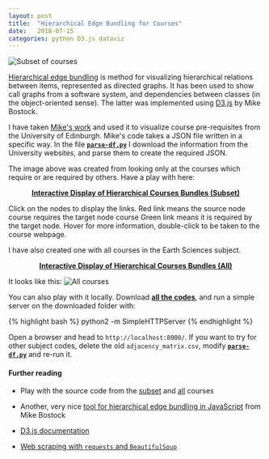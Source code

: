 ```yaml
---
layout: post
title:  "Hierarchical Edge Bundling for Courses"
date:   2018-07-15
categories: python D3.js dataviz
---
```


![Subset of courses](https://s3.eu-west-2.amazonaws.com/cdacosta-londonbucket/github/easc_courses.png)

[Hierarchical edge bundling](https://dx.doi.org/10.1109/TVCG.2006.147) is method for visualizing hierarchical relations between items, represented as directed graphs.
It has been used to show call graphs from a software system, and dependencies between classes (in the object-oriented sense).
The latter was implemented using [D3.js](https://d3js.org/) by Mike Bostock.

I have taken [Mike's work](https://bl.ocks.org/mbostock/1044242) and used it to visualize course pre-requisites from the University of Edinburgh.
Mike's code takes a JSON file written in a specific way.
In the file **[`parse-df.py`](https://github.com/cako/blog/blob/master/codes/2018-07-15-hierarchical-courses/parse-drps.py)** I download the information from the University websites, and parse them to create the required JSON.

The image above was created from looking only at the courses which require or are required by others.
Have a play with here:

<center>
<b><a href="http://bl.ocks.org/cako/raw/f551c5c9f86d30d2efde0a16edcc2c43/">Interactive Display of Hierarchical Courses Bundles (Subset)</a></b>
</center>

Click on the nodes to display the links.
Red link means the source node course requires the target node course
Green link means it is required by the target node.
Hover for more information, double-click to be taken to the course webpage.

I have also created one with all courses in the Earth Sciences subject.
<center>
<b><a href="http://bl.ocks.org/cako/raw/2ddb8042296d8fbc24dc7ccf1afc4ede/">Interactive Display of Hierarchical Courses Bundles (All)</a></b>
</center>

It looks like this:
![All courses](https://s3.eu-west-2.amazonaws.com/cdacosta-londonbucket/github/easc_all_courses.gif)

You can also play with it locally.
Download **[all the codes](https://github.com/cako/blog/blob/master/codes/2018-07-15-hierarchical-courses/)**, and run a simple server on the downloaded folder with:

{% highlight bash %}
python2 -m SimpleHTTPServer
{% endhighlight %}

Open a browser and head to `http://localhost:8000/`.
If you want to try for other subject codes, delete the old `adjacency_matrix.csv`, modify  **[`parse-df.py`](https://github.com/cako/blog/blob/master/codes/2018-07-15-hierarchical-courses/parse-drps.py)** and re-run it.

#### Further reading
* Play with the source code from the [subset](http://bl.ocks.org/cako/f551c5c9f86d30d2efde0a16edcc2c43/) and [all](http://bl.ocks.org/cako/raw/2ddb8042296d8fbc24dc7ccf1afc4ede/) courses

* Another, very nice [tool for hierarchical edge bundling in JavaScript](https://github.com/mbostock/dependency-tree) from Mike Bostock

* [D3.js documentation](https://d3js.org/)

* [Web scraping with `requests` and `BeautifulSoup`](https://www.digitalocean.com/community/tutorials/how-to-work-with-web-data-using-requests-and-beautiful-soup-with-python-3)
